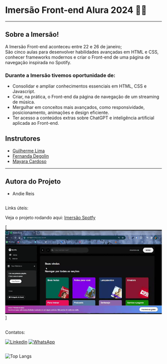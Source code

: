 # Imersão Front-end Alura 2024 🚀🚀


----------------------------
## Sobre a Imersão!

A Imersão Front-end aconteceu entre 22 e 26 de janeiro;<br>
São cinco aulas para desenvolver habilidades avançadas em HTML e CSS, conhecer frameworks modernos e criar o Front-end de uma página de navegação inspirada no Spotify.

### Durante a Imersão tivemos oportunidade de:
- Consolidar e ampliar conhecimentos essenciais em HTML, CSS e Javascript.
- Criar, na prática, o Front-end da página de navegação de um streaming de música.
- Mergulhar em conceitos mais avançados, como responsividade, posicionamento, animações e design eficiente.
- Ter acesso a conteúdos extras sobre ChatGPT e inteligência artificial aplicada ao Front-end.


## Instrutores

- [Guilherme Lima](https://www.linkedin.com/in/guilherme-lima-developer/)
- [Fernanda Degolin](https://www.linkedin.com/in/fernandadegolin/)
- [Mayara Cardoso](https://www.linkedin.com/in/mayara-cardoso-556a45162/)

--------------------------------------------------------------------------------
  
## Autora do Projeto

- Andie Reis

##
Links úteis:

Veja o projeto rodando aqui:
[Imersão Spotfy](https://imersao-spotfy.vercel.app/)

[
![Gif demonstrando a página web da Imersão Spotfy](https://github.com/AndieReis/IMERSAO-SPOTFY/blob/main/src/assets/img/video_spotfy.gif)]



##
Contatos:

[![Linkedin](https://img.shields.io/badge/LinkedIn-0077B5?style=for-the-badge&logo=linkedin&logoColor=white)](https://www.linkedin.com/in/andiereis)
[![WhatsApp](https://img.shields.io/badge/WhatsApp-25D366?style=for-the-badge&logo=whatsapp&logoColor=white)](https://wa.me/55(12988379001))

##

![Top Langs](https://github-readme-stats.vercel.app/api/top-langs/?username=andiereis)
